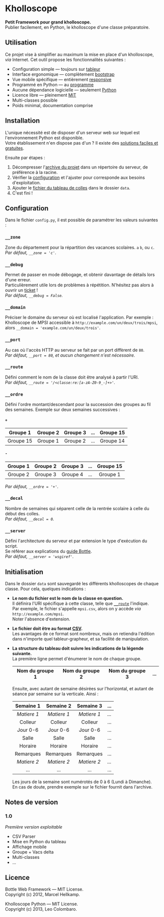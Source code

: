 ﻿Kholloscope
===========

**Petit Framework pour grand kholloscope.**  
Publier facilement, en Python, le kholloscope d'une classe préparatoire.

Utilisation
-----------

Ce projet vise à simplifier au maximum la mise en place d'un kholloscope, *via* Internet.
Cet outil propose les fonctionnalités suivantes :

* Configuration simple — toujours sur [tableur](http://fr.wikipedia.org/wiki/Tableur)
* Interface ergonomique — complètement [bootstrap](http://getbootstrap.com)
* Vue mobile spécifique — entièrement [responsive](http://fr.wikipedia.org/wiki/Site_web_adaptatif)
* Programmé en Python — au [programme](http://python-prepa.github.io)
* Aucune dépendance logicielle — seulement [Python](http://www.python.org)
* Licence libre — pleinement [MIT](LICENSE)
* Multi-classes possible
* Poids minimal, documentation comprise

Installation
------------

L'unique nécessité est de disposer d'un serveur web sur lequel
est l'environnement Python est disponible.  
Votre établissement n'en dispose pas d'un ? Il existe des 
[solutions faciles et gratuites](http://wiki.python.org/moin/FreeHosts).

Ensuite par étapes :

1. Décompresser l'[archive du projet](https://github.com/LeoColomb/kholloscope/archive/master.zip) 
dans un répertoire du serveur, de préférence à la racine.
2. Vérifier la [configuration](#configuration) et l'ajuster pour corresponde aux besoins d'exploitation.
3. Ajouter le [fichier du tableau de colles](#initialisation) dans le dossier `data`.
4. C'est fini !

Configuration
-------------

Dans le fichier `config.py`, il est possible de paramétrer les valeurs suivantes :

### `__zone`
Zone du département pour la répartition des vacances scolaires. `a` `b`, ou `c`.  
_Par défaut, `__zone = 'c'`._

### `__debug`
Permet de passer en mode débogage, et obtenir davantage de détails lors d'une erreur.  
Particulièrement utile lors de problèmes à répétition. N'hésitez pas alors à ouvrir un 
[ticket](https://github.com/LeoColomb/kholloscope/issues/new) !  
_Par défaut, `__debug = False`._

### `__domain`
Préciser le domaine du serveur où est localisé l'application.
Par exemple : Kholloscope de MPSI accessible à `http://example.com/un/deux/trois/mpsi`,
alors `__domain = 'example.com/un/deux/trois'`.  

### `__port`
Au cas où l'accès HTTP au serveur se fait par un port diffèrent de `80`.  
_Par défaut, `__port = 80`, et aucun changement n'est nécessaire._

### `__route`
Défini comment le nom de la classe doit être analysé à partir l'URI.  
_Par défaut, `__route = '/<classe:re:[a-zA-Z0-9_-]+>'`._

### `__ordre`
Défini l'ordre montant/descendant pour la succession des groupes au fil 
des semaines. Exemple sur deux semaines successives :  
#### `+`
| Groupe 1  | Groupe 2  | Groupe 3  | ... | Groupe 15 |
|:---------:|:---------:|:---------:|:---:|:---------:|
| Groupe 15 | Groupe 1  | Groupe 2  | ... | Groupe 14 |
#### `-`
| Groupe 1  | Groupe 2  | Groupe 3  | ... | Groupe 15 |
|:---------:|:---------:|:---------:|:---:|:---------:|
| Groupe 2  | Groupe 3  | Groupe 4  | ... | Groupe 1  |
_Par défaut, `__ordre = '+'`._

### `__decal`
Nombre de semaines qui séparent celle de la rentrée scolaire à celle 
du début des colles.  
_Par défaut, `__decal = 0`._

### `__server`
Défini l'architecture du serveur et par extension le type d'exécution du script.  
Se référer aux explications du [guide Bottle](http://bottlepy.org/docs/dev/deployment.html#switching-the-server-backend).  
_Par défaut, `__server = 'wsgiref'`._

Initialisation
--------------

Dans le dossier `data` sont sauvegardé les différents kholloscopes de chaque
classe. Pour cela, quelques indications :

* **Le nom du fichier est le nom de la classe en question.**  
  Il définira l'URI spécifique à cette classe, telle que [`__route`](#_route) l'indique.  
  Par exemple, le fichier s'appelle `mpsi.csv`, alors on y accède *via* `http://example.com/mpsi`.  
  Noter l'absence d'extension.

* **Le fichier doit être au format [CSV](http://fr.wikipedia.org/wiki/Comma-separated_values).**  
  Les avantages de ce format sont nombreux, mais on retiendra l'édition dans n'importe
  quel tableur-grapheur, et sa facilité de manipulation. 

* **La structure du tableau doit suivre les indications de la légende suivante.**  
  La première ligne permet d'énumerer le nom de chaque groupe.

  | Nom du groupe 1 | Nom du groupe 2 | Nom du groupe 3 | ... |
  |:---------------:|:---------------:|:---------------:|:---:|

  Ensuite, avec autant de semaine désirées sur l'horizontal, et autant de séance par semaine sur
  la verticale. Ainsi :

  | Semaine 1 | Semaine 2 | Semaine 3 | ... | 
  |:---------:|:---------:|:---------:|:---:|
  |*Matiere 1*|*Matiere 1*|*Matiere 1*|*...*|
  | Colleur   | Colleur   | Colleur   | ... |
  | Jour 0-6  | Jour 0-6  | Jour 0-6  | ... |
  | Salle     | Salle     | Salle     | ... |
  | Horaire   | Horaire   | Horaire   | ... |
  | Remarques | Remarques | Remarques | ... |
  |*Matiere 2*|*Matiere 2*|*Matiere 2*|*...*|
  | ...       | ...       | ...       | ... |

  Les jours de la semaine sont numérotés de 0 à 6 (Lundi à Dimanche).  
  En cas de doute, prendre exemple sur le fichier fournit dans l'archive.

Notes de version
----------------

### 1.0
_Première version exploitable_

* CSV Parser
* Mise en Python du tableau
* Affichage mobile
* Groupe + Vacs delta
* Multi-classes
* ...

Licence
-------

Bottle Web Framework — MIT License.  
Copyright (c) 2012, Marcel Hellkamp.  

Kholloscope Python — MIT License.  
Copyright (c) 2013, Leo Colombaro.  
